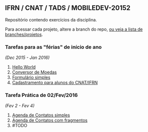 ## IFRN / CNAT / TADS / MOBILEDEV-20152

Repositório contendo exercícios da disciplina.

Para acessar cada projeto, altere a branch do repo, [ou veja a lista de branches/projetos](https://github.com/duartefq/devmobile2015-2/branches).


### Tarefas para as "férias" de início de ano 
*(Dec 2015 - Jan 2016)*

1. [Hello World](https://github.com/duartefq/mobiledev20152/tree/01-helloworld-app)
1. [Conversor de Moedas](https://github.com/duartefq/mobiledev20152/tree/02-conversorMoedas-app)
1. [Formulário simples](https://github.com/duartefq/mobiledev20152/tree/03-simpleform-app)
1. [Cadastramento para alunos do CNAT/IFRN](https://github.com/duartefq/mobiledev20152/tree/04-cadastramentocnatifrn-app)

### Tarefa Prática de 02/Fev/2016 
*(Fev 2 - Fev 4)*

1. [Agenda de Contatos simples](https://github.com/duartefq/mobiledev20152/tree/tarefa-patrica-2fev-1-agenda)
1. [Agenda de Contatos com fragmentos](https://github.com/duartefq/mobiledev20152/tree/tarefa-patrica-2fev-2-fragmentos)
1. #TODO

